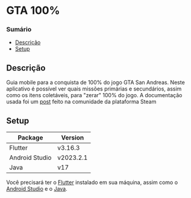# GTA 100%

### Sumário

- [Descrição](#descrição)
- [Setup](#setup)

## Descrição

Guia mobile para a conquista de 100% do jogo GTA San Andreas. Neste aplicativo é possível ver quais missões primárias e secundários, assim como os itens coletáveis, para "zerar" 100% do jogo.  A documentação usada foi um [post](https://steamcommunity.com/sharedfiles/filedetails/?id=1974532552) feito na comunidade da plataforma Steam

## Setup

| Package        | Version    |
| -------------- | ---------- |
| Flutter        |  v3.16.3   |
| Android Studio |  v2023.2.1 |
| Java           |  v17       |

Você precisará ter o [Flutter](https://docs.flutter.dev/get-started/install/windows/desktop?tab=download) instalado em sua máquina, assim como o [Android Studio](https://developer.android.com/studio) e o [Java](https://www.oracle.com/br/java/technologies/downloads/).

